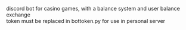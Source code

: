 discord bot for casino games, with a balance system and user balance exchange  
token must be replaced in bottoken.py for use in personal server
